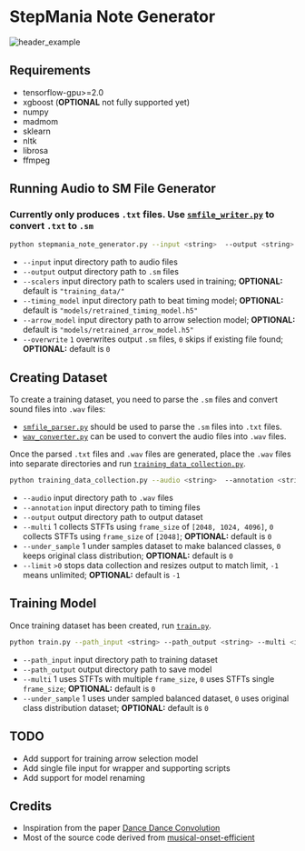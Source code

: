 # StepMania Note Generator
![header_example](https://github.com/cpuguy96/stepmania-note-generator/blob/master/imgs/header_example.gif)

## Requirements

* tensorflow-gpu>=2.0
* xgboost (**OPTIONAL** not fully supported yet)
* numpy
* madmom
* sklearn
* nltk
* librosa
* ffmpeg

## Running Audio to SM File Generator
### Currently only produces `.txt` files. Use [`smfile_writer.py`](https://github.com/jhaco/SMFile_Writer) to convert `.txt` to `.sm`
```bash
python stepmania_note_generator.py --input <string>  --output <string> -- scalers <string> --timing_model <string> --arrow_model <string> --overwrite <int>
```
* `--input` input directory path to audio files
* `--output` output directory path to `.sm` files
* `--scalers` input directory path to scalers used in training; **OPTIONAL:** default is `"training_data/"`
* `--timing_model` input directory path to beat timing model; **OPTIONAL:** default is `"models/retrained_timing_model.h5"`
* `--arrow_model` input directory path to arrow selection model; **OPTIONAL:** default is `"models/retrained_arrow_model.h5"`
* `--overwrite` `1` overwrites output `.sm` files, `0` skips if existing file found; **OPTIONAL:** default is `0`



## Creating Dataset
To create a training dataset, you need to parse the `.sm` files and convert sound files into `.wav` files: 
* [`smfile_parser.py`](https://github.com/jhaco/SMFile_Parser) should be used to parse the `.sm` files into `.txt` files. 
* [`wav_converter.py`](https://github.com/cpuguy96/stepmania-note-generator/blob/master/wrapper_scripts/wav_converter.py) can be used to convert the audio files into `.wav` files.

Once the parsed `.txt` files and `.wav` files are generated, place the `.wav` files into separate directories and run [`training_data_collection.py`](https://github.com/cpuguy96/stepmania-note-generator/blob/master/data_collection/training_data_collection.py).

```bash
python training_data_collection.py --audio <string>  --annotation <string> --output <string> --multi <int> --under_sample <int> --limit <int>
```
* `--audio` input directory path to `.wav` files
* `--annotation` input directory path to timing files
* `--output` output directory path to output dataset
* `--multi` 1 collects STFTs using `frame_size` of `[2048, 1024, 4096]`, `0` collects STFTs using `frame_size` of `[2048]`; **OPTIONAL:** default is `0`
* `--under_sample` 1 under samples dataset to make balanced classes, `0` keeps original class distribution; **OPTIONAL:** default is `0`
* `--limit` `>0` stops data collection and resizes output to match limit, `-1` means unlimited; **OPTIONAL:** default is `-1`

## Training Model
Once training dataset has been created, run [`train.py`](https://github.com/cpuguy96/stepmania-note-generator/blob/master/training_scripts/train.py).
```bash
python train.py --path_input <string> --path_output <string> --multi <int> --under_sample <int>
```
* `--path_input` input directory path to training dataset
* `--path_output` output directory path to save model 
* `--multi` 1 uses STFTs with multiple `frame_size`, `0` uses STFTs single `frame_size`; **OPTIONAL:** default is `0`
* `--under_sample` 1 uses under sampled balanced dataset, `0` uses original class distribution dataset; **OPTIONAL:** default is `0`

## TODO
* Add support for training arrow selection model
* Add single file input for wrapper and supporting scripts
* Add support for model renaming


## Credits
* Inspiration from the paper [Dance Dance Convolution](https://arxiv.org/pdf/1703.06891.pdf)
* Most of the source code derived from [musical-onset-efficient](https://github.com/ronggong/musical-onset-efficient)
